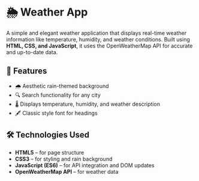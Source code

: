 # 🌦️ Weather App

A simple and elegant weather application that displays real-time weather information like temperature, humidity, and weather conditions. Built using **HTML, CSS, and JavaScript**, it uses the OpenWeatherMap API for accurate and up-to-date data.

## 🚀 Features

- 🌧️ Aesthetic rain-themed background
- 🔍 Search functionality for any city
- 🌡️ Displays temperature, humidity, and weather description
- 🖋️ Classic style font for headings


## 🛠️ Technologies Used

- **HTML5** – for page structure
- **CSS3** – for styling and rain background
- **JavaScript (ES6)** – for API integration and DOM updates
- **OpenWeatherMap API** – for weather data


